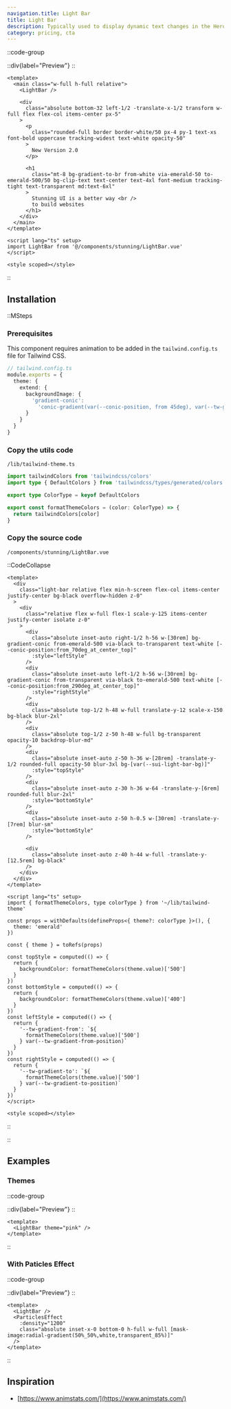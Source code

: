 ```yaml
---
navigation.title: Light Bar
title: Light Bar
description: Typically used to display dynamic text changes in the Hero Section.
category: pricing, cta
---
```


::code-group

::div{label="Preview"}
<Playground url="/playground/light-bar"></Playground>
::

```vue [Code]
<template>
  <main class="w-full h-full relative">
    <LightBar />

    <div
      class="absolute bottom-32 left-1/2 -translate-x-1/2 transform w-full flex flex-col items-center px-5"
    >
      <p
        class="rounded-full border border-white/50 px-4 py-1 text-xs font-bold uppercase tracking-widest text-white opacity-50"
      >
        New Version 2.0
      </p>

      <h1
        class="mt-8 bg-gradient-to-br from-white via-emerald-50 to-emerald-500/50 bg-clip-text text-center text-4xl font-medium tracking-tight text-transparent md:text-6xl"
      >
        Stunning UI is a better way <br />
        to build websites
      </h1>
    </div>
  </main>
</template>

<script lang="ts" setup>
import LightBar from '@/components/stunning/LightBar.vue'
</script>

<style scoped></style>
```

::

## Installation

::MSteps

### Prerequisites

This component requires animation to be added in the `tailwind.config.ts` file for Tailwind CSS.

```ts
// tailwind.config.ts
module.exports = {
  theme: {
    extend: {
      backgroundImage: {
        'gradient-conic':
          'conic-gradient(var(--conic-position, from 45deg), var(--tw-gradient-stops))'
      }
    }
  }
}
```

### Copy the utils code

`/lib/tailwind-theme.ts`

```ts
import tailwindColors from 'tailwindcss/colors'
import type { DefaultColors } from 'tailwindcss/types/generated/colors'

export type ColorType = keyof DefaultColors

export const formatThemeColors = (color: ColorType) => {
  return tailwindColors[color]
}
```

### Copy the source code

`/components/stunning/LightBar.vue`

::CodeCollapse

```vue
<template>
  <div
    class="light-bar relative flex min-h-screen flex-col items-center justify-center bg-black overflow-hidden z-0"
  >
    <div
      class="relative flex w-full flex-1 scale-y-125 items-center justify-center isolate z-0"
    >
      <div
        class="absolute inset-auto right-1/2 h-56 w-[30rem] bg-gradient-conic from-emerald-500 via-black to-transparent text-white [--conic-position:from_70deg_at_center_top]"
        :style="leftStyle"
      />
      <div
        class="absolute inset-auto left-1/2 h-56 w-[30rem] bg-gradient-conic from-transparent via-black to-emerald-500 text-white [--conic-position:from_290deg_at_center_top]"
        :style="rightStyle"
      />
      <div
        class="absolute top-1/2 h-48 w-full translate-y-12 scale-x-150 bg-black blur-2xl"
      />
      <div
        class="absolute top-1/2 z-50 h-48 w-full bg-transparent opacity-10 backdrop-blur-md"
      />
      <div
        class="absolute inset-auto z-50 h-36 w-[28rem] -translate-y-1/2 rounded-full opacity-50 blur-3xl bg-[var(--sui-light-bar-bg)]"
        :style="topStyle"
      />
      <div
        class="absolute inset-auto z-30 h-36 w-64 -translate-y-[6rem] rounded-full blur-2xl"
        :style="bottomStyle"
      />
      <div
        class="absolute inset-auto z-50 h-0.5 w-[30rem] -translate-y-[7rem] blur-sm"
        :style="bottomStyle"
      />

      <div
        class="absolute inset-auto z-40 h-44 w-full -translate-y-[12.5rem] bg-black"
      />
    </div>
  </div>
</template>

<script lang="ts" setup>
import { formatThemeColors, type colorType } from '~/lib/tailwind-theme'

const props = withDefaults(defineProps<{ theme?: colorType }>(), {
  theme: 'emerald'
})

const { theme } = toRefs(props)

const topStyle = computed(() => {
  return {
    backgroundColor: formatThemeColors(theme.value)['500']
  }
})
const bottomStyle = computed(() => {
  return {
    backgroundColor: formatThemeColors(theme.value)['400']
  }
})
const leftStyle = computed(() => {
  return {
    '--tw-gradient-from': `${
      formatThemeColors(theme.value)['500']
    } var(--tw-gradient-from-position)`
  }
})
const rightStyle = computed(() => {
  return {
    '--tw-gradient-to': `${
      formatThemeColors(theme.value)['500']
    } var(--tw-gradient-to-position)`
  }
})
</script>

<style scoped></style>
```

::

::

## Examples

### Themes

::code-group

::div{label="Preview"}
<Playground url="/playground/light-bar/WithTheme"></Playground>
::

```vue [Code]
<template>
  <LightBar theme="pink" />
</template>
```

::

### With Paticles Effect

::code-group

::div{label="Preview"}
<Playground url="/playground/light-bar/WithParticles"></Playground>
::

```vue [Code]
<template>
  <LightBar />
  <ParticlesEffect
    :density="1200"
    class="absolute inset-x-0 bottom-0 h-full w-full [mask-image:radial-gradient(50%_50%,white,transparent_85%)]"
  />
</template>
```

::

## Inspiration

- [https://www.animstats.com/](https://www.animstats.com/)
